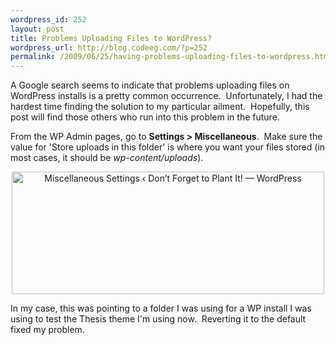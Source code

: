 ```yaml
--- 
wordpress_id: 252
layout: post
title: Problems Uploading Files to WordPress?
wordpress_url: http://blog.codeeg.com/?p=252
permalink: /2009/06/25/having-problems-uploading-files-to-wordpress.html
---
```

A Google search seems to indicate that problems uploading files on WordPress installs is a pretty common occurrence.  Unfortunately, I had the hardest time finding the solution to my particular ailment.  Hopefully, this post will find those others who run into this problem in the future.

From the WP Admin pages, go to <strong>Settings &gt; Miscellaneous</strong>.  Make sure the value for 'Store uploads in this folder' is where you want your files stored (in most cases, it should be <em>wp-content/uploads</em>).
<p style="text-align: center;"><a href="/images/wp/wp-settings.jpg"><img title="Miscellaneous Settings ‹ Don’t Forget to Plant It! — WordPress" src="/images/wp/wp-settings.jpg" alt="Miscellaneous Settings ‹ Don’t Forget to Plant It! — WordPress" width="500" height="196" /></a></p>

In my case, this was pointing to a folder I was using for a WP install I was using to test the Thesis theme I'm using now.  Reverting it to the default fixed my problem.
